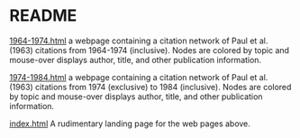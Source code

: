 # README

[1964-1974.html](1964-1974.html) a webpage containing a citation network of Paul et al. (1963) citations from 1964-1974 (inclusive). Nodes are colored by topic and mouse-over displays author, title, and other publication information. 

[1974-1984.html](1974-1984.html) a webpage containing a citation network of Paul et al. (1963) citations from 1974 (exclusive) to 1984 (inclusive). Nodes are colored by topic and mouse-over displays author, title, and other publication information. 

[index.html](https://el-wittmer.github.io/CS597_2022/Impact_Assessment/Network_Graphs/) A rudimentary landing page for the web pages above.
